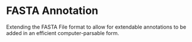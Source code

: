 # FASTA Annotation
Extending the FASTA File format to allow for extendable annotations to be added in an efficient computer-parsable form. 
